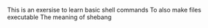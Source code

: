 This is an exersise to learn basic shell commands 
To also make files executable 
The meaning of shebang
